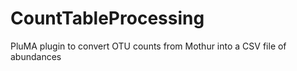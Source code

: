 # CountTableProcessing
PluMA plugin to convert OTU counts from Mothur into a CSV file of abundances
